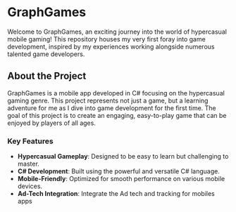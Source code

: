 # GraphGames

Welcome to GraphGames, an exciting journey into the world of hypercasual mobile gaming! This repository houses my very first foray into game development, inspired by my experiences working alongside numerous talented game developers.

## About the Project

GraphGames is a mobile app developed in C# focusing on the hypercasual gaming genre. This project represents not just a game, but a learning adventure for me as I dive into game development for the first time. The goal of this project is to create an engaging, easy-to-play game that can be enjoyed by players of all ages.

### Key Features

- **Hypercasual Gameplay**: Designed to be easy to learn but challenging to master.
- **C# Development**: Built using the powerful and versatile C# language.
- **Mobile-Friendly**: Optimized for smooth performance on various mobile devices.
- **Ad-Tech Integration**: Integrate the Ad tech and tracking for mobiles apps

